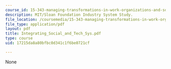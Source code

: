 ```yaml
---
course_id: 15-343-managing-transformations-in-work-organizations-and-society-spring-2002
description: MIT/Sloan Foundation Industry System Study.
file_location: /coursemedia/15-343-managing-transformations-in-work-organizations-and-society-spring-2002/17215da8a80bfbc0d341c1f6be0721cf_Integrating_Social_and_Tech_Sys.pdf
file_type: application/pdf
layout: pdf
title: Integrating_Social_and_Tech_Sys.pdf
type: course
uid: 17215da8a80bfbc0d341c1f6be0721cf

---
```

None